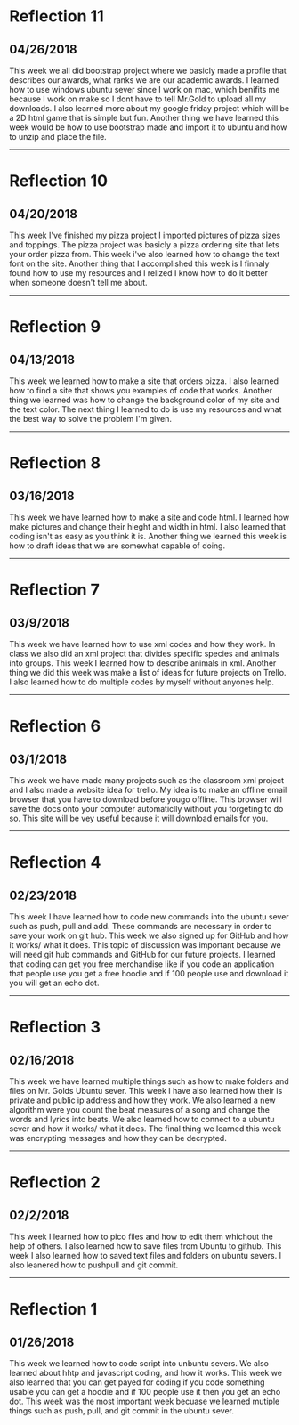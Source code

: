# Reflection 11
## 04/26/2018
This week we all did bootstrap project where we basicly made a profile that describes our awards, what ranks we are our academic awards. I learned how to use windows ubuntu sever since I work on mac, which benifits me because I work on make so I dont have to tell Mr.Gold to upload all my downloads. I also learned more about my google friday project which will be a 2D html game that is simple but fun. Another thing we have learned this week would be how to use bootstrap made and import it to ubuntu and how to unzip and place the file.

___


# Reflection 10
## 04/20/2018
This week I've finished my pizza project I imported pictures of pizza sizes and toppings. The pizza project was basicly a pizza ordering site that lets your order pizza from. This week i've also learned how to change the text font on the site. Another thing that I accomplished this week is I finnaly found how to use my resources and I relized I know how to do it better when someone doesn't tell me about.

___


# Reflection 9
## 04/13/2018
This week we learned how to make a site that orders pizza. I also learned how to find a site that shows you examples of code that works. Another thing we learned was how to change the background color of my site and the text color. The next thing I learned to do is use my resources and what the best way to solve the problem I'm given.


---


# Reflection 8
## 03/16/2018
This week we have learned how to make a site and code html. I learned how make pictures and change their hieght and width in html. I also learned that coding isn't as easy as you think it is. Another thing we learned this week is how to draft ideas that we are somewhat capable of doing.

---


# Reflection 7
## 03/9/2018
This week we have learned how to use xml codes and how they work. In class we also did an xml project that divides specific species and animals into groups. This week I learned how to describe animals in xml. Another thing we did this week was make a list of ideas for future projects on Trello. I also learned how to do multiple codes by myself without anyones help. 


---


# Reflection 6
## 03/1/2018
This week we have made many projects such as the classroom xml project and I also made a website idea for trello. My idea is to make an offline email browser that you have to download before yougo offline. This browser will save the docs onto your computer automaticlly without you forgeting to do so. This site will be vey useful because it will download emails for you. 


---



# Reflection 4
## 02/23/2018
This week I have learned how to code new commands into the ubuntu sever such as push, pull and add. These commands are necessary in order to save your work on git hub. This week we also signed up for GitHub and how it works/ what it does. This topic of discussion was important because we will need git hub commands and GitHub for our future projects. I learned that coding can get you free merchandise like if you code an application that people use you get a free hoodie and if 100 people use and download it you will get an echo dot.



---



# Reflection 3
## 02/16/2018
This week we have learned multiple things such as how to make folders and files on Mr. Golds Ubuntu sever. This week I have also learned how their is private and public ip address and how they work. We also learned a new algorithm were you count the beat measures of a song and change the words and lyrics into beats. We also learned how to connect to a ubuntu sever and how it works/ what it does. The final thing we learned this week was encrypting messages and how they can be decrypted.



---



# Reflection 2
## 02/2/2018
This week I learned how to pico files and how to edit them whichout the help of others. I also learned how to save files from Ubuntu to github. This week I also learned how to saved text files and folders on ubuntu severs. I also leanered how to pushpull and git commit.



---


# Reflection 1
## 01/26/2018
This week we learned how to code script into unbuntu severs. We also learned about hhtp and javascript coding, and how it works. This week we also learned that you can get payed for coding if you code something usable you can get a hoddie and if 100 people use it then you get an echo dot. This week was the most important week becuase we learned mutiple things such as push, pull, and git commit in the ubuntu sever. 

